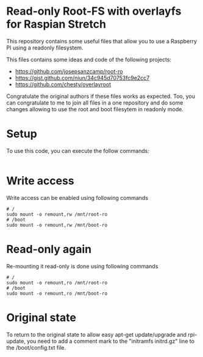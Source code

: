 Read-only Root-FS with overlayfs for Raspian Stretch
============================================
This repository contains some useful files that allow you to use a Raspberry PI using a readonly filesystem.

This files contains some ideas and code of the following projects:
- https://github.com/josepsanzcamp/root-ro
- https://gist.github.com/niun/34c945d70753fc9e2cc7
- https://github.com/chesty/overlayroot

Congratulate the original authors if these files works as expected. Too, you can congratulate to me to join all files in a one repository and do some changes allowing to use the root and boot filesytem in readonly mode.

Setup
=====
To use this code, you can execute the follow commands:

```

```

Write access
============
Write access can be enabled using following commands
```
# /
sudo mount -o remount,rw /mnt/root-ro
# /boot
sudo mount -o remount,rw /mnt/boot-ro
```

Read-only again
===============
Re-mounting it read-only is done using following commands
```
# /
sudo mount -o remount,ro /mnt/root-ro
# /boot
sudo mount -o remount,ro /mnt/boot-ro
```

Original state
==============
To return to the original state to allow easy apt-get update/upgrade and rpi-update, you need to add a comment mark to the "initramfs initrd.gz" line to the /boot/config.txt file.
